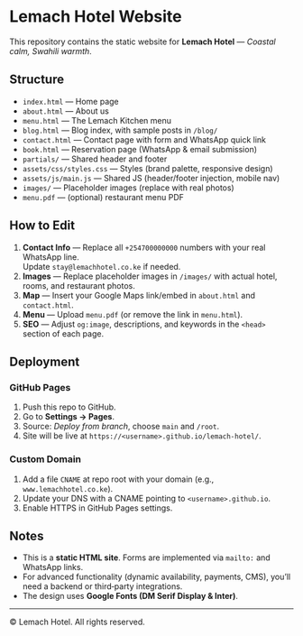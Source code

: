 # Lemach Hotel Website

This repository contains the static website for **Lemach Hotel** — *Coastal calm, Swahili warmth*.

## Structure

- `index.html` — Home page
- `about.html` — About us
- `menu.html` — The Lemach Kitchen menu
- `blog.html` — Blog index, with sample posts in `/blog/`
- `contact.html` — Contact page with form and WhatsApp quick link
- `book.html` — Reservation page (WhatsApp & email submission)
- `partials/` — Shared header and footer
- `assets/css/styles.css` — Styles (brand palette, responsive design)
- `assets/js/main.js` — Shared JS (header/footer injection, mobile nav)
- `images/` — Placeholder images (replace with real photos)
- `menu.pdf` — (optional) restaurant menu PDF

## How to Edit

1. **Contact Info** — Replace all `+254700000000` numbers with your real WhatsApp line.  
   Update `stay@lemachhotel.co.ke` if needed.
2. **Images** — Replace placeholder images in `/images/` with actual hotel, rooms, and restaurant photos.
3. **Map** — Insert your Google Maps link/embed in `about.html` and `contact.html`.
4. **Menu** — Upload `menu.pdf` (or remove the link in `menu.html`).
5. **SEO** — Adjust `og:image`, descriptions, and keywords in the `<head>` section of each page.

## Deployment

### GitHub Pages
1. Push this repo to GitHub.
2. Go to **Settings → Pages**.
3. Source: *Deploy from branch*, choose `main` and `/root`.
4. Site will be live at `https://<username>.github.io/lemach-hotel/`.

### Custom Domain
1. Add a file `CNAME` at repo root with your domain (e.g., `www.lemachhotel.co.ke`).
2. Update your DNS with a CNAME pointing to `<username>.github.io`.
3. Enable HTTPS in GitHub Pages settings.

## Notes

- This is a **static HTML site**. Forms are implemented via `mailto:` and WhatsApp links.
- For advanced functionality (dynamic availability, payments, CMS), you’ll need a backend or third‑party integrations.
- The design uses **Google Fonts (DM Serif Display & Inter)**.

---

© Lemach Hotel. All rights reserved.
